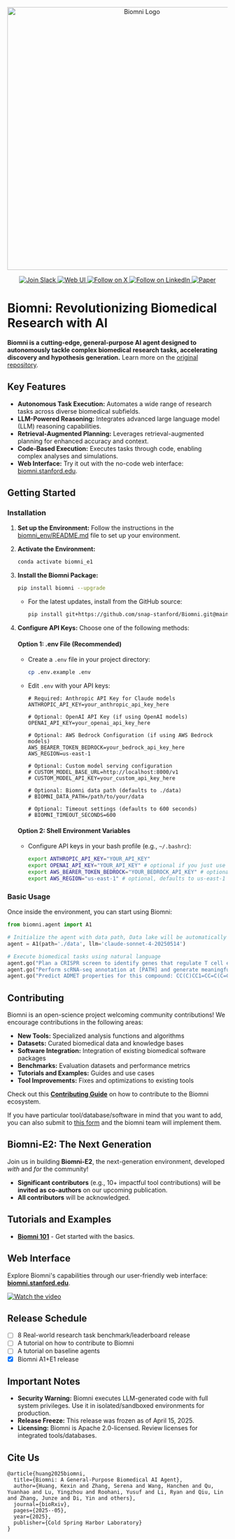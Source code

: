 <p align="center">
  <img src="./figs/biomni_logo.png" alt="Biomni Logo" width="600px" />
</p>

<p align="center">
<a href="https://join.slack.com/t/biomnigroup/shared_invite/zt-38dat07mc-mmDIYzyCrNtV4atULTHRiw">
<img src="https://img.shields.io/badge/Join-Slack-4A154B?style=for-the-badge&logo=slack" alt="Join Slack" />
</a>
<a href="https://biomni.stanford.edu">
<img src="https://img.shields.io/badge/Try-Web%20UI-blue?style=for-the-badge" alt="Web UI" />
</a>
<a href="https://x.com/ProjectBiomni">
<img src="https://img.shields.io/badge/Follow-on%20X-black?style=for-the-badge&logo=x" alt="Follow on X" />
</a>
<a href="https://www.linkedin.com/company/project-biomni">
<img src="https://img.shields.io/badge/Follow-LinkedIn-0077B5?style=for-the-badge&logo=linkedin" alt="Follow on LinkedIn" />
</a>
<a href="https://www.biorxiv.org/content/10.1101/2025.05.30.656746v1">
<img src="https://img.shields.io/badge/Read-Paper-green?style=for-the-badge" alt="Paper" />
</a>
</p>

# Biomni: Revolutionizing Biomedical Research with AI

**Biomni is a cutting-edge, general-purpose AI agent designed to autonomously tackle complex biomedical research tasks, accelerating discovery and hypothesis generation.**  Learn more on the [original repository](https://github.com/snap-stanford/Biomni).

## Key Features

*   **Autonomous Task Execution:** Automates a wide range of research tasks across diverse biomedical subfields.
*   **LLM-Powered Reasoning:** Integrates advanced large language model (LLM) reasoning capabilities.
*   **Retrieval-Augmented Planning:** Leverages retrieval-augmented planning for enhanced accuracy and context.
*   **Code-Based Execution:** Executes tasks through code, enabling complex analyses and simulations.
*   **Web Interface:** Try it out with the no-code web interface: [biomni.stanford.edu](https://biomni.stanford.edu).

## Getting Started

### Installation

1.  **Set up the Environment:** Follow the instructions in the [biomni_env/README.md](biomni_env/README.md) file to set up your environment.
2.  **Activate the Environment:**
    ```bash
    conda activate biomni_e1
    ```
3.  **Install the Biomni Package:**
    ```bash
    pip install biomni --upgrade
    ```
    *   For the latest updates, install from the GitHub source:
        ```bash
        pip install git+https://github.com/snap-stanford/Biomni.git@main
        ```
4.  **Configure API Keys:** Choose one of the following methods:

    #### Option 1: .env File (Recommended)

    *   Create a `.env` file in your project directory:
        ```bash
        cp .env.example .env
        ```
    *   Edit `.env` with your API keys:
        ```env
        # Required: Anthropic API Key for Claude models
        ANTHROPIC_API_KEY=your_anthropic_api_key_here

        # Optional: OpenAI API Key (if using OpenAI models)
        OPENAI_API_KEY=your_openai_api_key_here

        # Optional: AWS Bedrock Configuration (if using AWS Bedrock models)
        AWS_BEARER_TOKEN_BEDROCK=your_bedrock_api_key_here
        AWS_REGION=us-east-1

        # Optional: Custom model serving configuration
        # CUSTOM_MODEL_BASE_URL=http://localhost:8000/v1
        # CUSTOM_MODEL_API_KEY=your_custom_api_key_here

        # Optional: Biomni data path (defaults to ./data)
        # BIOMNI_DATA_PATH=/path/to/your/data

        # Optional: Timeout settings (defaults to 600 seconds)
        # BIOMNI_TIMEOUT_SECONDS=600
        ```

    #### Option 2: Shell Environment Variables

    *   Configure API keys in your bash profile (e.g., `~/.bashrc`):
        ```bash
        export ANTHROPIC_API_KEY="YOUR_API_KEY"
        export OPENAI_API_KEY="YOUR_API_KEY" # optional if you just use Claude
        export AWS_BEARER_TOKEN_BEDROCK="YOUR_BEDROCK_API_KEY" # optional for AWS Bedrock models
        export AWS_REGION="us-east-1" # optional, defaults to us-east-1 for Bedrock
        ```

### Basic Usage

Once inside the environment, you can start using Biomni:

```python
from biomni.agent import A1

# Initialize the agent with data path, Data lake will be automatically downloaded on first run (~11GB)
agent = A1(path='./data', llm='claude-sonnet-4-20250514')

# Execute biomedical tasks using natural language
agent.go("Plan a CRISPR screen to identify genes that regulate T cell exhaustion, generate 32 genes that maximize the perturbation effect.")
agent.go("Perform scRNA-seq annotation at [PATH] and generate meaningful hypothesis")
agent.go("Predict ADMET properties for this compound: CC(C)CC1=CC=C(C=C1)C(C)C(=O)O")
```

## Contributing

Biomni is an open-science project welcoming community contributions!  We encourage contributions in the following areas:

*   **New Tools:** Specialized analysis functions and algorithms
*   **Datasets:** Curated biomedical data and knowledge bases
*   **Software Integration:** Integration of existing biomedical software packages
*   **Benchmarks:** Evaluation datasets and performance metrics
*   **Tutorials and Examples:**  Guides and use cases
*   **Tool Improvements:** Fixes and optimizations to existing tools

  Check out this **[Contributing Guide](CONTRIBUTION.md)** on how to contribute to the Biomni ecosystem.

If you have particular tool/database/software in mind that you want to add, you can also submit to [this form](https://forms.gle/nu2n1unzAYodTLVj6) and the biomni team will implement them.

## Biomni-E2: The Next Generation

Join us in building **Biomni-E2**, the next-generation environment, developed *with* and *for* the community!

*   **Significant contributors** (e.g., 10+ impactful tool contributions) will be **invited as co-authors** on our upcoming publication.
*   **All contributors** will be acknowledged.

## Tutorials and Examples

*   **[Biomni 101](./tutorials/biomni_101.ipynb)** - Get started with the basics.

## Web Interface

Explore Biomni's capabilities through our user-friendly web interface: **[biomni.stanford.edu](https://biomni.stanford.edu)**.

[![Watch the video](https://img.youtube.com/vi/E0BRvl23hLs/maxresdefault.jpg)](https://youtu.be/E0BRvl23hLs)

## Release Schedule

*   [ ] 8 Real-world research task benchmark/leaderboard release
*   [ ] A tutorial on how to contribute to Biomni
*   [ ] A tutorial on baseline agents
*   [x] Biomni A1+E1 release

## Important Notes

*   **Security Warning:** Biomni executes LLM-generated code with full system privileges. Use it in isolated/sandboxed environments for production.
*   **Release Freeze:** This release was frozen as of April 15, 2025.
*   **Licensing:** Biomni is Apache 2.0-licensed. Review licenses for integrated tools/databases.

## Cite Us

```
@article{huang2025biomni,
  title={Biomni: A General-Purpose Biomedical AI Agent},
  author={Huang, Kexin and Zhang, Serena and Wang, Hanchen and Qu, Yuanhao and Lu, Yingzhou and Roohani, Yusuf and Li, Ryan and Qiu, Lin and Zhang, Junze and Di, Yin and others},
  journal={bioRxiv},
  pages={2025--05},
  year={2025},
  publisher={Cold Spring Harbor Laboratory}
}
```